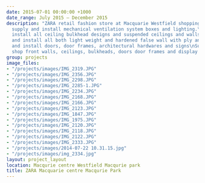```yaml
---
date: 2015-07-01 00:00:00 +1000
date_range: July 2015 – December 2015
description: "ZARA retail fashion store at Macquarie Westfield shopping centre \n\nDesign,
  supply and install mechanical ventilation system boxes and lighting.\nSupply and
  install all ceiling bulkhead designs and suspended ceilings and walls\nDesign, supply
  and install all both light weight and hardened false wall with ply and MDF boards\nSupply
  and install doors, door frames, architectural hardwares and signs\nSupply and Install
  shop front walls, ceilings, bulkheads, doors door frames and display podiums.\n"
group: projects
image_files:
- "/projects/images/IMG_2319.JPG"
- "/projects/images/IMG_2356.JPG"
- "/projects/images/IMG_2298.JPG"
- "/projects/images/IMG_2285-1.JPG"
- "/projects/images/IMG_2234.JPG"
- "/projects/images/IMG_2168.JPG"
- "/projects/images/IMG_2166.JPG"
- "/projects/images/IMG_2123.JPG"
- "/projects/images/IMG_1847.JPG"
- "/projects/images/IMG_1975.JPG"
- "/projects/images/IMG_2120.JPG"
- "/projects/images/IMG_2118.JPG"
- "/projects/images/IMG_2122.JPG"
- "/projects/images/IMG_2333.JPG"
- "/projects/images/2014-07-22 10.31.15.jpg"
- "/projects/images/img_2334.jpg"
layout: project_layout
location: Macqurie centre Westfield Macqurie park
title: ZARA Macquarie centre Macqurie Park
---
```

